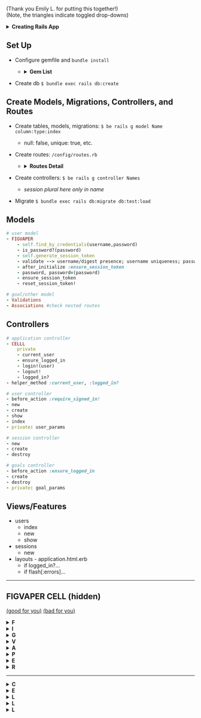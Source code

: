 (Thank you Emily L. for putting this together!)  
(Note, the triangles indicate toggled drop-downs)

<details>
<summary><b>Creating Rails App</b></summary> 

- Create your new project, if no skeleton.  Version specific, no git, using postrgres.
  ```sh
  rails _5.2.3_ new -G Record_Shelf --database=postgresql
  ```

</details>


## Set Up
- Configure gemfile and `bundle install`
  - <details>
    <summary><b>Gem List</b></summary>

    ```Ruby
      #...
      gem 'bcrypt' # comment in
      #...
    group :development do
      gem 'annotate'
      gem 'pry-rails'
      gem 'better_errors'
      gem 'binding_of_caller'
      
    #possible add-ons:
      
    # group :development, :test do
    #   gem 'capybara'
    #   gem 'rspec'
    #   gem 'rspec-rails', '~3.5' 
    #   gem 'launchy'
    #   gem 'shoulda-matchers'
    #   gem 'factory_bot_rails'
    #   gem 'faker'
    ```
    </details>

- Create db `$ bundle exec rails db:create` 


## Create Models, Migrations, Controllers, and Routes
- Create tables, models, migrations: `$ be rails g model Name column:type:index`
    - null: false, unique: true, etc. 

- Create routes: `/config/routes.rb` 
    - <details>
      <summary><b>Routes Detail</b></summary>

      - add `resource :users` for standard 8 routes
      - add `resource :session, only: [:new, :create, :destroy]`
      - nested routes usually imply `has_many`/`belongs_to` associations 
      - reference `$ rails routes`

      </details>

- Create controllers: `$ be rails g controller Names`
    - *session plural here only in name*

- Migrate `$ bundle exec rails db:migrate db:test:load`

## Models
```Ruby 
# user model
- FIGVAPER 
    - self.find_by_credentials(username,password)
    - is_password?(password)
    - self.generate_session_token
    - validate --> username/digest presence; username uniqueness; password length/nill
    - after_initialize :ensure_session_token
    - password, password=(password)
    - ensure_session_token
    - reset_session_token!
```

```Ruby
# goal/other model
- Validations
- Associations #check nested routes
```

## Controllers
```Ruby
# application controller
- CELLL
    private 
    - current_user
    - ensure_logged_in
    - login!(user)
    - logout!
    - logged_in?
- helper_method :current_user, :logged_in?
```

```Ruby
# user controller
- before_action :require_signed_in!
- new
- create
- show
- index
- private: user_params
```

```Ruby
# session controller
- new
- create
- destroy
```

```Ruby
# goals controller
- before_action :ensure_logged_in
- create
- destroy
- private: goal_params
```

## Views/Features
- users
    - index
    - new
    - show
- sessions
    - new
- layouts - application.html.erb
    - if logged_in?...
    - if flash[:errors]...

---

## FIGVAPER CELL (hidden)

[(good for you)](https://media.giphy.com/media/ULrNQwq5zKUz6/giphy.gif) 
[(bad for you)](https://media.giphy.com/media/l0HlVCgwhCKKjMNQQ/giphy.gif)

<details>
<summary><b>F</b></summary>

`self.find_by_credentials`
```Ruby
def self.find_by_credentials(username, password)  
  user = User.find_by(username: username)
  
  if user && user.check_password?(password) 
    user 
  else  
    nil
  end 
end
```

</details>

<details>
<summary><b>I</b></summary>

`is_password?` (a.k.a `check_password`)
```Ruby 
def check_password?(password) 
  password_object = BCrypt::Password.new(self.password_digest) 
  password_object.is_password?(password)  
end 
```

</details>

<details>
<summary><b>G</b></summary>

`generate_session_token` (redundant if `||=`)
```Ruby 
def self.generate_session_token
  SecureRandom::urlsafe_base64(16)
end
```

</details>

<details>
<summary><b>V</b></summary>

Validations
```Ruby
class User < ApplicationRecord
  #...
  validates :username, :email, :session_token, presence: true, uniqueness: true
  validates :password_digest, presence: true
  validates :password, length: { minimum: 6, allow_nil: true }
  ```

</details>

<details>
<summary><b>A</b></summary>

`after_initialize` 
```Ruby
class User < ApplicationRecord
  after_initialize :ensure_session_token
  # before_validation :ensure_session_token # (alternative)
  #...
  ```

</details>

<details>
<summary><b>P</b></summary>

`password` and `password=`
```Ruby 
def password=(password)
  self.password_digest = BCrypt::Password.create(password) # 
  @password = password # 
end

def password 
  @password
end
```

</details>

<details>
<summary><b>E</b></summary>

`ensure_session_token`
```Ruby
def ensure_session_token 
  self.session_token ||= SecureRandom::urlsafe_base64 
end
# also generates with ||= 
```

</details>

<details>
<summary><b>R</b></summary>

`reset_session_token!`
```Ruby 
def reset_session_token! 
  self.session_token = SecureRandom::urlsafe_base64(16)
  self.save! 
  self.session_token  
end
```

</details>

---

<details>
<summary><b>C</b></summary>

`current_user`
```Ruby
def current_user
  return nil if !session[:session_token]
  @current_user ||= User.find_by(session_token: session[:session_token])
end
```

</details>

<details>
<summary><b>E</b></summary>

`ensure_logged_in`
```Ruby
def ensure_logged_in # 
  redirect_to new_session_url unless logged_in?
end
```

</details>

<details>
<summary><b>L</b></summary>

`login!`
```Ruby
def login!(user)
  session[:session_token] = user.reset_session_token!  
end
```

</details>

<details>
<summary><b>L</b></summary>

`logout!`
```Ruby
def logout!
  current_user.reset_session_token! if logged_in?
  session[:session_token] = nil
  @current_user = nil
end
```

</details>

<details>
<summary><b>L</b></summary>

`logged_in?`
```Ruby
def logged_in?
  !!current_user 
end
```
</details>
